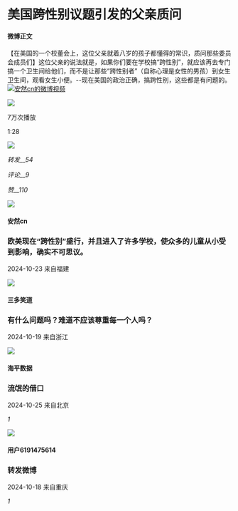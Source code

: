 # 美国跨性别议题引发的父亲质问

#### 微博正文

【在美国的一个校董会上，这位父亲就着八岁的孩子都懂得的常识，质问那些委员会成员们】这位父亲的说法就是，如果你们要在学校搞“跨性别”，就应该再去专门搞一个卫生间给他们，而不是让那些“跨性别者”（自称心理是女性的男孩）到女生卫生间，观看女生小便。--现在美国的政治正确，搞跨性别，这些都是有问题的。 [![](https://h5.sinaimg.cn/upload/2015/09/25/3/timeline_card_small_video_default.png)安然cn的微博视频](https://video.weibo.com/show?fid=1034:5090784379338785)

![](https://wx1.sinaimg.cn/orj480/79b73ff1gy1huqdokic0qj20ly0k0dgf.jpg)

7万次播放

1:28

![](https://wx3.sinaimg.cn/large/53b515f0ly1gnlu3cynfmj20t306owhf.jpg)

_转发__54_

_评论__9_

_赞__110_

![](https://tva3.sinaimg.cn/crop.0.0.180.180.180/79b73ff1jw8exyd5q55r5j2050050aa1.jpg?KID=imgbed,tva&Expires=1740768428&ssig=87NptnXvTn)

#### 安然cn

### 欧美现在“跨性别”盛行，并且进入了许多学校，使众多的儿童从小受到影响，确实不可思议。

2024-10-23 来自福建

![](https://tvax1.sinaimg.cn/default/images/default_avatar_male_180.gif?KID=imgbed,tva&Expires=1740768428&ssig=2dBTLQv5CX)

#### 三多笑道

### 有什么问题吗？难道不应该尊重每一个人吗？

2024-10-19 来自浙江

![](https://tvax1.sinaimg.cn/crop.0.0.360.360.180/4902f91dly8higgeuna2gj20a00a03yo.jpg?KID=imgbed,tva&Expires=1740768428&ssig=PEEVJzAAqx)

#### 海平数据

### 流氓的借口

2024-10-25 来自北京

_1_

![](https://tvax1.sinaimg.cn/default/images/default_avatar_female_180.gif?KID=imgbed,tva&Expires=1740768428&ssig=VgiCGQS9ea)

#### 用户6191475614

### 转发微博

2024-10-18 来自重庆

_1_